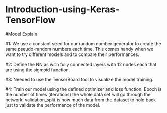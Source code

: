 # Introduction-using-Keras-TensorFlow

#Model Explain 


#1: We use a constant seed for our random number generator to create the same pseudo-random numbers each time. This comes handy when we want to try different models and to compare their performances.

#2: Define the NN as with fully connected layers with 12 nodes each that are using the sigmoid function.

#3: Needed to use the TensorBoard tool to visualize the model training.

#4: Train our model using the defined optimizer and loss function. Epoch is the number of times (iterations) the whole data set will go through the network, validation_split is how much data from the dataset to hold back just to validate the performance of the model.
